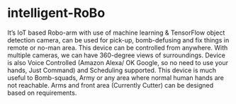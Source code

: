# intelligent-RoBo
It’s IoT based Robo-arm with use of machine learning &amp; TensorFlow object detection  camera, can be used for pick-up, bomb-defusing and fix things in remote or no-man area.  This device can be controlled from anywhere. With multiple cameras, we can have 360-degree views of surroundings.  Device is also Voice Controlled (Amazon Alexa/ OK Google, so no need to use your hands, Just Command) and Scheduling supported. This device is much useful to Bomb-squads, Army or any area where normal human hands are not reachable. Arms and front area (Currently Cutter) can be designed based on requirements.
